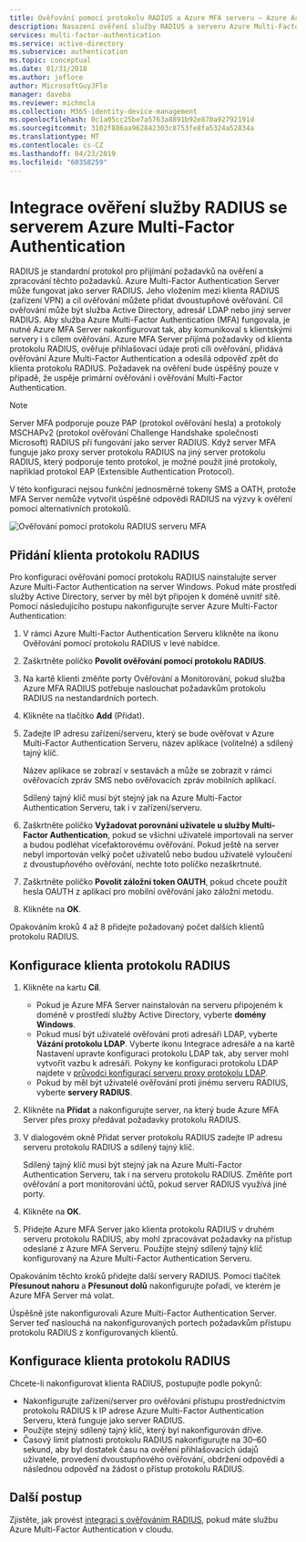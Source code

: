 ```yaml
---
title: Ověřování pomocí protokolu RADIUS a Azure MFA serveru – Azure Active Directory
description: Nasazení ověření služby RADIUS a serveru Azure Multi-Factor Authentication.
services: multi-factor-authentication
ms.service: active-directory
ms.subservice: authentication
ms.topic: conceptual
ms.date: 01/31/2018
ms.author: joflore
author: MicrosoftGuyJFlo
manager: daveba
ms.reviewer: michmcla
ms.collection: M365-identity-device-management
ms.openlocfilehash: 0c1a05cc25be7a5763a8891b92e870a92792191d
ms.sourcegitcommit: 3102f886aa962842303c8753fe8fa5324a52834a
ms.translationtype: MT
ms.contentlocale: cs-CZ
ms.lasthandoff: 04/23/2019
ms.locfileid: "60358259"
---
```

# <a name="integrate-radius-authentication-with-azure-multi-factor-authentication-server"></a>Integrace ověření služby RADIUS se serverem Azure Multi-Factor Authentication

RADIUS je standardní protokol pro přijímání požadavků na ověření a zpracování těchto požadavků. Azure Multi-Factor Authentication Server může fungovat jako server RADIUS. Jeho vložením mezi klienta RADIUS (zařízení VPN) a cíl ověřování můžete přidat dvoustupňové ověřování. Cíl ověřování může být služba Active Directory, adresář LDAP nebo jiný server RADIUS. Aby služba Azure Multi-Factor Authentication (MFA) fungovala, je nutné Azure MFA Server nakonfigurovat tak, aby komunikoval s klientskými servery i s cílem ověřování. Azure MFA Server přijímá požadavky od klienta protokolu RADIUS, ověřuje přihlašovací údaje proti cíli ověřování, přidává ověřování Azure Multi-Factor Authentication a odesílá odpověď zpět do klienta protokolu RADIUS. Požadavek na ověření bude úspěšný pouze v případě, že uspěje primární ověřování i ověřování Multi-Factor Authentication.

> [!NOTE]
> Server MFA podporuje pouze PAP (protokol ověřování hesla) a protokoly MSCHAPv2 (protokol ověřování Challenge Handshake společnosti Microsoft) RADIUS při fungování jako server RADIUS.  Když server MFA funguje jako proxy server protokolu RADIUS na jiný server protokolu RADIUS, který podporuje tento protokol, je možné použít jiné protokoly, například protokol EAP (Extensible Authentication Protocol).
>
> V této konfiguraci nejsou funkční jednosměrné tokeny SMS a OATH, protože MFA Server nemůže vytvořit úspěšné odpovědi RADIUS na výzvy k ověření pomocí alternativních protokolů.

![Ověřování pomocí protokolu RADIUS serveru MFA](./media/howto-mfaserver-dir-radius/radius.png)

## <a name="add-a-radius-client"></a>Přidání klienta protokolu RADIUS

Pro konfiguraci ověřování pomocí protokolu RADIUS nainstalujte server Azure Multi-Factor Authentication na server Windows. Pokud máte prostředí služby Active Directory, server by měl být připojen k doméně uvnitř sítě. Pomocí následujícího postupu nakonfigurujte server Azure Multi-Factor Authentication:

1. V rámci Azure Multi-Factor Authentication Serveru klikněte na ikonu Ověřování pomocí protokolu RADIUS v levé nabídce.
2. Zaškrtněte políčko **Povolit ověřování pomocí protokolu RADIUS**.
3. Na kartě klienti změňte porty Ověřování a Monitorování, pokud služba Azure MFA RADIUS potřebuje naslouchat požadavkům protokolu RADIUS na nestandardních portech.
4. Klikněte na tlačítko **Add** (Přidat).
5. Zadejte IP adresu zařízení/serveru, který se bude ověřovat v Azure Multi-Factor Authentication Serveru, název aplikace (volitelné) a sdílený tajný klíč.

   Název aplikace se zobrazí v sestavách a může se zobrazit v rámci ověřovacích zpráv SMS nebo ověřovacích zpráv mobilních aplikací.

   Sdílený tajný klíč musí být stejný jak na Azure Multi-Factor Authentication Serveru, tak i v zařízení/serveru.

6. Zaškrtněte políčko **Vyžadovat porovnání uživatele u služby Multi-Factor Authentication**, pokud se všichni uživatelé importovali na server a budou podléhat vícefaktorovému ověřování. Pokud ještě na server nebyl importován velký počet uživatelů nebo budou uživatelé vyloučení z dvoustupňového ověřování, nechte toto políčko nezaškrtnuté.
7. Zaškrtněte políčko **Povolit záložní token OAUTH**, pokud chcete použít hesla OAUTH z aplikací pro mobilní ověřování jako záložní metodu.
8. Klikněte na **OK**.

Opakováním kroků 4 až 8 přidejte požadovaný počet dalších klientů protokolu RADIUS.

## <a name="configure-your-radius-client"></a>Konfigurace klienta protokolu RADIUS

1. Klikněte na kartu **Cíl**.
   * Pokud je Azure MFA Server nainstalován na serveru připojeném k doméně v prostředí služby Active Directory, vyberte **domény Windows**.
   * Pokud musí být uživatelé ověřováni proti adresáři LDAP, vyberte **Vázání protokolu LDAP**.
      Vyberte ikonu Integrace adresáře a na kartě Nastavení upravte konfiguraci protokolu LDAP tak, aby server mohl vytvořit vazbu k adresáři. Pokyny ke konfiguraci protokolu LDAP najdete v [průvodci konfigurací serveru proxy protokolu LDAP](howto-mfaserver-dir-ldap.md).
   * Pokud by měl být uživatelé ověřování proti jinému serveru RADIUS, vyberte **servery RADIUS**.
1. Klikněte na **Přidat** a nakonfigurujte server, na který bude Azure MFA Server přes proxy předávat požadavky protokolu RADIUS.
1. V dialogovém okně Přidat server protokolu RADIUS zadejte IP adresu serveru protokolu RADIUS a sdílený tajný klíč.

   Sdílený tajný klíč musí být stejný jak na Azure Multi-Factor Authentication Serveru, tak i na serveru protokolu RADIUS. Změňte port ověřování a port monitorování účtů, pokud server RADIUS využívá jiné porty.

1. Klikněte na **OK**.
1. Přidejte Azure MFA Server jako klienta protokolu RADIUS v druhém serveru protokolu RADIUS, aby mohl zpracovávat požadavky na přístup odeslané z Azure MFA Serveru. Použijte stejný sdílený tajný klíč konfigurovaný na Azure Multi-Factor Authentication Serveru.

Opakováním těchto kroků přidejte další servery RADIUS. Pomocí tlačítek **Přesunout nahoru** a **Přesunout dolů** nakonfigurujte pořadí, ve kterém je Azure MFA Server má volat.

Úspěšně jste nakonfigurovali Azure Multi-Factor Authentication Server. Server teď naslouchá na nakonfigurovaných portech požadavkům přístupu protokolu RADIUS z konfigurovaných klientů.

## <a name="radius-client-configuration"></a>Konfigurace klienta protokolu RADIUS

Chcete-li nakonfigurovat klienta RADIUS, postupujte podle pokynů:

* Nakonfigurujte zařízení/server pro ověřování přístupu prostřednictvím protokolu RADIUS k IP adrese Azure Multi-Factor Authentication Serveru, která funguje jako server RADIUS.
* Použijte stejný sdílený tajný klíč, který byl nakonfigurován dříve.
* Časový limit platnosti protokolu RADIUS nakonfigurujte na 30–60 sekund, aby byl dostatek času na ověření přihlašovacích údajů uživatele, provedení dvoustupňového ověřování, obdržení odpovědi a následnou odpověď na žádost o přístup protokolu RADIUS.

## <a name="next-steps"></a>Další postup

Zjistěte, jak provést [integraci s ověřováním RADIUS](howto-mfa-nps-extension.md), pokud máte službu Azure Multi-Factor Authentication v cloudu. 
